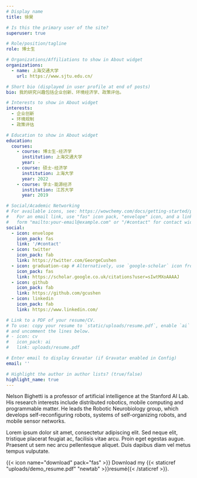 ```yaml
---
# Display name
title: 徐昊

# Is this the primary user of the site?
superuser: true

# Role/position/tagline
role: 博士生

# Organizations/Affiliations to show in About widget
organizations:
  - name: 上海交通大学
    url: https://www.sjtu.edu.cn/

# Short bio (displayed in user profile at end of posts)
bio: 我的研究兴趣包括企业创新、环境经济学、政策评估。

# Interests to show in About widget
interests:
  - 企业创新
  - 环境规制
  - 政策评估

# Education to show in About widget
education:
  courses:
    - course: 博士生-经济学
      institution: 上海交通大学
      year: -
    - course: 硕士-经济学
      institution: 上海大学
      year: 2022
    - course: 学士-能源经济
      institution: 江苏大学
      year: 2019

# Social/Academic Networking
# For available icons, see: https://wowchemy.com/docs/getting-started/page-builder/#icons
#   For an email link, use "fas" icon pack, "envelope" icon, and a link in the
#   form "mailto:your-email@example.com" or "/#contact" for contact widget.
social:
  - icon: envelope
    icon_pack: fas
    link: '/#contact'
  - icon: twitter
    icon_pack: fab
    link: https://twitter.com/GeorgeCushen
  - icon: graduation-cap # Alternatively, use `google-scholar` icon from `ai` icon pack
    icon_pack: fas
    link: https://scholar.google.co.uk/citations?user=sIwtMXoAAAAJ
  - icon: github
    icon_pack: fab
    link: https://github.com/gcushen
  - icon: linkedin
    icon_pack: fab
    link: https://www.linkedin.com/

# Link to a PDF of your resume/CV.
# To use: copy your resume to `static/uploads/resume.pdf`, enable `ai` icons in `params.toml`,
# and uncomment the lines below.
# - icon: cv
#   icon_pack: ai
#   link: uploads/resume.pdf

# Enter email to display Gravatar (if Gravatar enabled in Config)
email: ''

# Highlight the author in author lists? (true/false)
highlight_name: true
---
```


Nelson Bighetti is a professor of artificial intelligence at the Stanford AI Lab. His research interests include distributed robotics, mobile computing and programmable matter. He leads the Robotic Neurobiology group, which develops self-reconfiguring robots, systems of self-organizing robots, and mobile sensor networks.

Lorem ipsum dolor sit amet, consectetur adipiscing elit. Sed neque elit, tristique placerat feugiat ac, facilisis vitae arcu. Proin eget egestas augue. Praesent ut sem nec arcu pellentesque aliquet. Duis dapibus diam vel metus tempus vulputate.

{{< icon name="download" pack="fas" >}} Download my {{< staticref "uploads/demo_resume.pdf" "newtab" >}}resumé{{< /staticref >}}.

